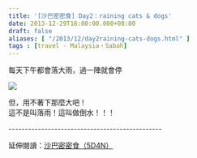 ```yaml
---
title: '[沙巴密密食] Day2：raining cats & dogs'
date: 2013-12-29T16:00:00.000+08:00
draft: false
aliases: [ "/2013/12/day2raining-cats-dogs.html" ]
tags : [travel - Malaysia・Sabah]
---
```


每天下午都會落大雨，過一陣就會停  

![](/images/sabah2d.jpg)

但，用不著下那麼大吧！  
這不是叫落雨！這叫做倒水！！！  
  
\-----------------------------------------------  
  
延伸閱讀：[沙巴密密食（5D4N）](https://hidie.net/sabah5d4n/)
